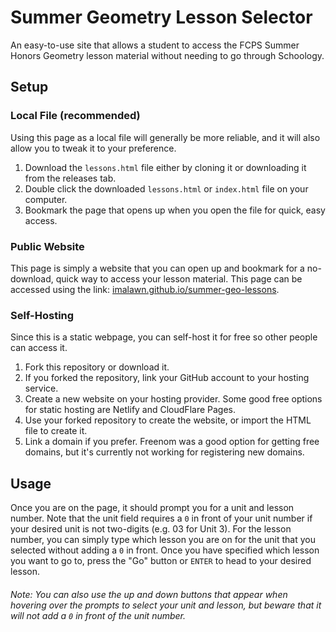 # Summer Geometry Lesson Selector
An easy-to-use site that allows a student to access the FCPS Summer Honors Geometry lesson material without needing to go through Schoology.
## Setup
### Local File (recommended)
Using this page as a local file will generally be more reliable, and it will also allow you to tweak it to your preference.
1. Download the `lessons.html` file either by cloning it or downloading it from the releases tab.
2. Double click the downloaded `lessons.html` or `index.html` file on your computer.
3. Bookmark the page that opens up when you open the file for quick, easy access.
### Public Website
This page is simply a website that you can open up and bookmark for a no-download, quick way to access your lesson material. This page can be accessed using the link: [imalawn.github.io/summer-geo-lessons](https://imalawn.github.io/summer-geo-lessons).
### Self-Hosting
Since this is a static webpage, you can self-host it for free so other people can access it.
1. Fork this repository or download it.
2. If you forked the repository, link your GitHub account to your hosting service.
3. Create a new website on your hosting provider. Some good free options for static hosting are Netlify and CloudFlare Pages.
4. Use your forked repository to create the website, or import the HTML file to create it.
5. Link a domain if you prefer. Freenom was a good option for getting free domains, but it's currently not working for registering new domains.
## Usage
Once you are on the page, it should prompt you for a unit and lesson number. Note that the unit field requires a `0` in front of your unit number if your desired unit is not two-digits (e.g. 03 for Unit 3). For the lesson number, you can simply type which lesson you are on for the unit that you selected without adding a `0` in front. Once you have specified which lesson you want to go to, press the "Go" button or `ENTER` to head to your desired lesson.
###### Note: You can also use the up and down buttons that appear when hovering over the prompts to select your unit and lesson, but beware that it will not add a `0` in front of the unit number.
